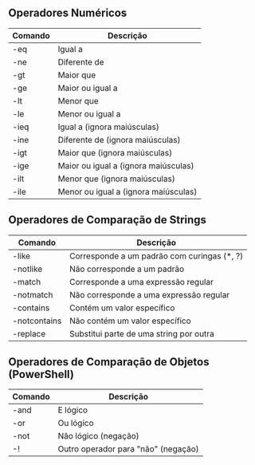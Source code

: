 ## Operadores Numéricos


Comando | Descrição
--- | --- | 
-eq | Igual a 
-ne | Diferente de
-gt | Maior que
-ge | Maior ou igual a
-lt | Menor que 
-le | Menor ou igual a 
-ieq | Igual a (ignora maiúsculas) 
-ine | Diferente de (ignora maiúsculas) 
-igt | Maior que (ignora maiúsculas) 
-ige | Maior ou igual a (ignora maiúsculas) 
-ilt | Menor que (ignora maiúsculas) 
-ile | Menor ou igual a (ignora maiúsculas) 

## Operadores de Comparação de Strings

Comando | Descrição
--- | --- | 
-like | Corresponde a um padrão com curingas (*, ?)
-notlike | Não corresponde a um padrão
-match | Corresponde a uma expressão regular
-notmatch | Não corresponde a uma expressão regular
-contains | Contém um valor específico
-notcontains | Não contém um valor específico
-replace | Substitui parte de uma string por outra


## Operadores de Comparação de Objetos (PowerShell)

Comando | Descrição
--- | --- | 
-and | E lógico
-or | Ou lógico
-not | Não lógico (negação)
-! | Outro operador para "não" (negação)

